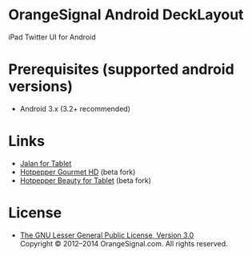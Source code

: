 # OrangeSignal Android DeckLayout

iPad Twitter UI for Android

# Prerequisites (supported android versions)

* Android 3.x (3.2+ recommended)

# Links

* [Jalan for Tablet](https://play.google.com/store/apps/details?id=net.jalan.android.tablet)
* [Hotpepper Gourmet HD](https://play.google.com/store/apps/details?id=jp.co.recruit.hotpeppertablet) (beta fork)
* [Hotpepper Beauty for Tablet](https://play.google.com/store/apps/details?id=jp.co.recruit.hotpepper.beauty.tablet) (beta fork)

# License

* [The GNU Lesser General Public License, Version 3.0](http://www.gnu.org/licenses/lgpl-3.0.txt)   
  Copyright © 2012–2014 OrangeSignal.com. All rights reserved.
